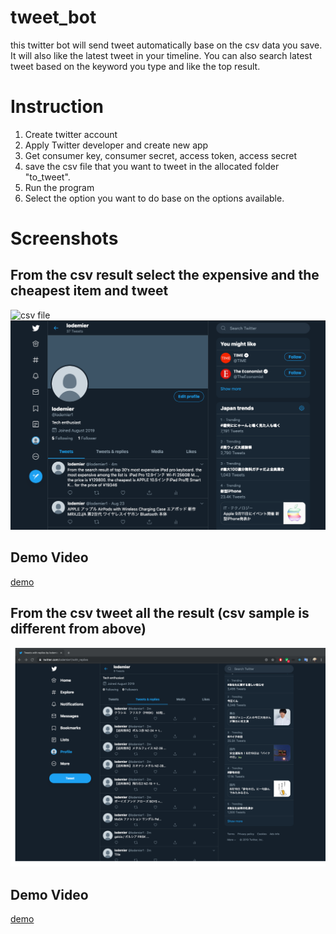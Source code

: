 # tweet_bot

this twitter bot will send tweet automatically base on the csv data you save. It will also like the latest tweet in your timeline. You can also search latest tweet based on the keyword you type and like the top result.

# Instruction
1. Create twitter account
2. Apply Twitter developer and create new app
3. Get consumer key, consumer secret, access token, access secret
4. save the csv file that you want to tweet in the allocated folder "to_tweet".
5. Run the program
6. Select the option you want to do base on the options available.


# Screenshots
## From the csv result select the expensive and the cheapest item and tweet
![csv file]('https://github.com/loftdev/tweet_bot/blob/master/image/csv.png')
![Tweet result after the program run](https://github.com/loftdev/tweet_bot/blob/master/image/tweet_sort.png)
## Demo Video
[demo](https://github.com/loftdev/tweet_bot/blob/master/image/tweet_sort.mov)
## From the csv tweet all the result (csv sample is different from above)
![sample tweet result](https://github.com/loftdev/tweet_bot/blob/master/image/tweetpic.png)
## Demo Video
[demo](https://photos.app.goo.gl/BTYSZ4URvSFVjdFi7)
